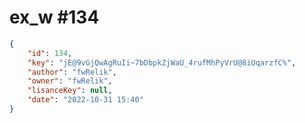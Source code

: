 
# ex_w #134
                
```JSON
{
    "id": 134,
    "key": "jE@9vGjQwAgRuIi~7bDbpkZjWaU_4rufMhPyVrU@8iUqarzfC%",
    "author": "fwRelik",
    "owner": "fwRelik",
    "lisanceKey": null,
    "date": "2022-10-31 15:40"
}
```
